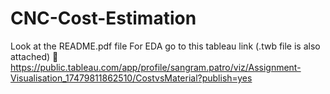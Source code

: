 # CNC-Cost-Estimation
Look at the README.pdf file
For EDA go to this tableau link (.twb file is also attached)
🔗 https://public.tableau.com/app/profile/sangram.patro/viz/Assignment-Visualisation_17479811862510/CostvsMaterial?publish=yes

